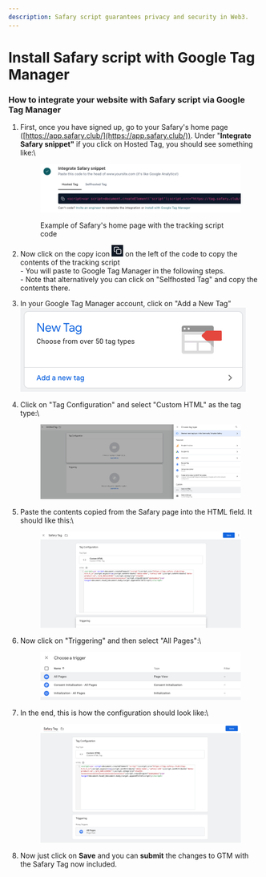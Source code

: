 ```yaml
---
description: Safary script guarantees privacy and security in Web3.
---
```


# Install Safary script with Google Tag Manager

### How to integrate your website with Safary script via Google Tag Manager

1.  First, once you have signed up, go to your Safary's home page ([https://app.safary.club/](https://app.safary.club/)). Under "**Integrate Safary snippet"** if you click on Hosted Tag, you should see something like:\


    <figure><img src="../../.gitbook/assets/image (14).png" alt=""><figcaption><p>Example of Safary's home page with the tracking script code</p></figcaption></figure>
2. Now click on the copy icon ![](<../../.gitbook/assets/image (5).png>) on the left of the code to copy the contents of the tracking script\
   \- You will paste to Google Tag Manager in the following steps.\
   \- Note that alternatively you can click on "Selfhosted Tag" and copy the contents there.
3. In your Google Tag Manager account, click on "Add a New Tag"\
   ![](<../../.gitbook/assets/image (10).png>)
4.  Click on "Tag Configuration" and select "Custom HTML" as the tag type:\


    <figure><img src="../../.gitbook/assets/image (12).png" alt=""><figcaption></figcaption></figure>
5.  Paste the contents copied from the Safary page into the HTML field. It should like this:\


    <figure><img src="../../.gitbook/assets/image (17).png" alt=""><figcaption></figcaption></figure>
6.  Now click on "Triggering" and then select "All Pages":\


    <figure><img src="../../.gitbook/assets/image (15).png" alt=""><figcaption></figcaption></figure>


7.  In the end, this is how the configuration should look like:\


    <figure><img src="../../.gitbook/assets/image (18).png" alt=""><figcaption></figcaption></figure>
8. Now just click on **Save** and you can **submit** the changes to GTM with the Safary Tag now included.

